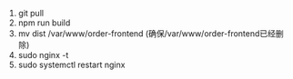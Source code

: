 1. git pull
2. npm run build
3. mv dist /var/www/order-frontend (确保/var/www/order-frontend已经删除)
4. sudo nginx -t
5. sudo systemctl restart nginx
